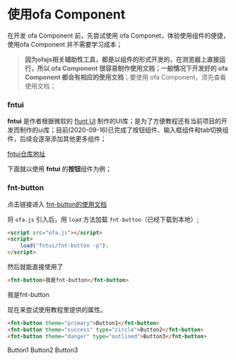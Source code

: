 # 使用ofa Component

在开发 ofa Component 前，先尝试使用 ofa Componet，体验使用组件的便捷，使用ofa Component 并不需要学习成本；

> **因为ofajs相关辅助性工具，都是以组件的形式开发的，在浏览器上直接运行，所以 ofa Component 很容易制作使用文档；一般情况下开发好的 ofa Component 都会有相应的使用文档**；要使用 ofa Component，须先查看使用文档；

### fntui

**fntui** 是作者根据微软的 [flunt UI](https://developer.microsoft.com/en-us/fluentui#/) 制作的UI库；是为了方便教程还有当前项目的开发而制作的ui库；目前(2020-09-16)已完成了按钮组件、输入框组件和tab切换组件，后续会逐渐添加其他更多组件；

[fntui仓库地址](https://github.com/kirakiray/ofa_lib/tree/master/v2/fntui)

下面就以使用 **fntui** 的**按钮**组件为例；

### fnt-button

点击链接进入 [fnt-button的使用文档](https://kirakiray.github.io/ofa_lib/v2/fntui/fnt-button/demo.html)

将 `ofa.js` 引入后，用 `load` 方法加载 `fnt-button`（已经下载到本地）;

```html
<script src="ofa.js"></script>
<script>
    load("fntui/fnt-button -p");
</script>
``` 

然后就能直接使用了

```html
<fnt-button>我是fnt-button</fnt-button>
```

<fnt-button>我是fnt-button</fnt-button>

现在来尝试使用教程里提供的属性。

```html
<fnt-button theme="primary">Button1</fnt-button>
<fnt-button theme="success" type="circle">Button2</fnt-button>
<fnt-button theme="danger" type="outlined">Button3</fnt-button>
```
<fnt-button theme="primary">Button1</fnt-button>
<fnt-button theme="success" type="circle">Button2</fnt-button>
<fnt-button theme="danger" type="outlined">Button3</fnt-button>